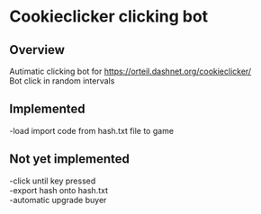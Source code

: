 # Cookieclicker clicking bot

## Overview
Autimatic clicking bot for https://orteil.dashnet.org/cookieclicker/ <br/>
Bot click in random intervals 

## Implemented
-load import code from hash.txt file to game


## Not yet implemented
-click until key pressed <br/>
-export hash onto hash.txt <br/>
-automatic upgrade buyer <br/>

